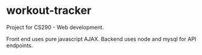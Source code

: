 # workout-tracker

Project for CS290 - Web development.

Front end uses pure javascript AJAX. Backend uses node and mysql for API endpoints.

